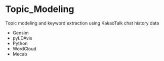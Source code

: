 # Topic_Modeling
 Topic modeling and keyword extraction using KakaoTalk chat history data



- Gensim
- pyLDAvis
- Python
- WordCloud
- Mecab
